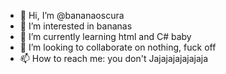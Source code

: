 - 👋 Hi, I’m @bananaoscura
- 👀 I’m interested in bananas
- 🌱 I’m currently learning html and C# baby
- 💞️ I’m looking to collaborate on nothing, fuck off
- 📫 How to reach me: you don't
  Jajajajajajajaja

<!---
bananaoscura/bananaoscura is a ✨ special ✨ repository because its `README.md` (this file) appears on your GitHub profile.
You can click the Preview link to take a look at your changes.
--->
